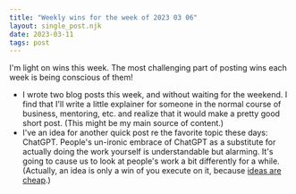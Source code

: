 ```yaml
---
title: "Weekly wins for the week of 2023 03 06"
layout: single_post.njk
date: 2023-03-11
tags: post
---
```


I'm light on wins this week. The most challenging part of posting wins each week is being conscious of them!
- I wrote two blog posts this week, and without waiting for the weekend. I find that I'll write a little explainer for someone in the normal course of business, mentoring, etc. and realize that it would make a pretty good short post. (This might be my main source of content.)
- I've an idea for another quick post re the favorite topic these days: ChatGPT. People's un-ironic embrace of ChatGPT as a substitute for actually doing the work yourself is understandable but alarming. It's going to cause us to look at people's work a bit differently for a while. (Actually, an idea is only a win of you execute on it, because [ideas are cheap](https://www.quotes.net/mquote/848858).)
